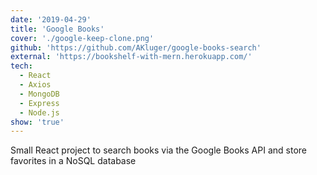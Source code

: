 ```yaml
---
date: '2019-04-29'
title: 'Google Books'
cover: './google-keep-clone.png'
github: 'https://github.com/AKluger/google-books-search'
external: 'https://bookshelf-with-mern.herokuapp.com/'
tech:
  - React
  - Axios
  - MongoDB
  - Express
  - Node.js
show: 'true'
---
```


Small React project to search books via the Google Books API and store favorites in a NoSQL database
